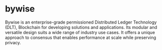 # bywise
Bywise is an enterprise-grade permissioned Distributed Ledger Technology (DLT), Blockchain for developing solutions and applications. Its modular and versatile design suits a wide range of industry use cases. It offers a unique approach to consensus that enables performance at scale while preserving privacy.
